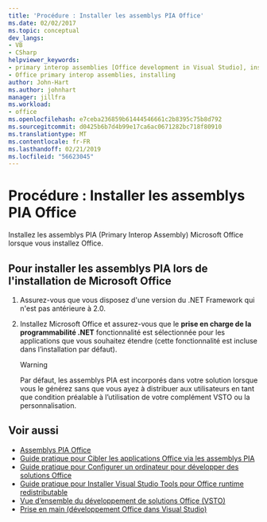 ```yaml
---
title: 'Procédure : Installer les assemblys PIA Office'
ms.date: 02/02/2017
ms.topic: conceptual
dev_langs:
- VB
- CSharp
helpviewer_keywords:
- primary interop assemblies [Office development in Visual Studio], installing
- Office primary interop assemblies, installing
author: John-Hart
ms.author: johnhart
manager: jillfra
ms.workload:
- office
ms.openlocfilehash: e7ceba236859b61444546661c2b8395c75b8d792
ms.sourcegitcommit: d0425b6b7d4b99e17ca6ac0671282bc718f80910
ms.translationtype: MT
ms.contentlocale: fr-FR
ms.lasthandoff: 02/21/2019
ms.locfileid: "56623045"
---
```

# <a name="how-to-install-office-primary-interop-assemblies"></a>Procédure : Installer les assemblys PIA Office
  Installez les assemblys PIA (Primary Interop Assembly) Microsoft Office lorsque vous installez Office.

## <a name="to-install-the-pias-when-you-install-office"></a>Pour installer les assemblys PIA lors de l'installation de Microsoft Office

1.  Assurez-vous que vous disposez d'une version du .NET Framework qui n'est pas antérieure à 2.0.

2.  Installez Microsoft Office et assurez-vous que le **prise en charge de la programmabilité .NET** fonctionnalité est sélectionnée pour les applications que vous souhaitez étendre (cette fonctionnalité est incluse dans l’installation par défaut).

    > [!WARNING]
    >  Par défaut, les assemblys PIA est incorporés dans votre solution lorsque vous le générez sans que vous ayez à distribuer aux utilisateurs en tant que condition préalable à l’utilisation de votre complément VSTO ou la personnalisation.

## <a name="see-also"></a>Voir aussi
- [Assemblys PIA Office](../vsto/office-primary-interop-assemblies.md)
- [Guide pratique pour Cibler les applications Office via les assemblys PIA](../vsto/how-to-target-office-applications-through-primary-interop-assemblies.md)
- [Guide pratique pour Configurer un ordinateur pour développer des solutions Office](../vsto/how-to-configure-a-computer-to-develop-office-solutions.md)
- [Guide pratique pour Installer Visual Studio Tools pour Office runtime redistributable](../vsto/how-to-install-the-visual-studio-tools-for-office-runtime-redistributable.md)
- [Vue d’ensemble du développement de solutions Office &#40;VSTO&#41;](../vsto/office-solutions-development-overview-vsto.md)
- [Prise en main &#40;développement Office dans Visual Studio&#41;](../vsto/getting-started-office-development-in-visual-studio.md)
